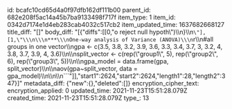 id: bcafc10cd65d4a0f97dfb162df111b00
parent_id: 682e208f5ac14a45b7ba9133498f717f
item_type: 1
item_id: 0342d7174e1d4eb283cab4032c517cb2
item_updated_time: 1637682668127
title_diff: "[]"
body_diff: "[{\"diffs\":[[0,\"o reject null hypoth\\\")\\\n}\\\n```\"],[1,\"\\\n\\\n***\\\nOne-way analysis of Variance (ANOVA)\\\n```r\\\n#all groups in one vector\\\ngpa <- c(3.5, 3.8, 3.2, 3.9, 3.6, 3.3, 3.4, 3.7, 3, 3.2, 4, 3.8, 3.7, 3.9, 4, 3.6)\\\n\\\nsplit_vector <- c(rep(\\\"group1\\\", 5), rep(\\\"group2\\\", 6), rep(\\\"group3\\\", 5))\\\n\\\ngpa_model = data.frame(gpa, split_vector)\\\n\\\naov(gpa~split_vector, data = gpa_model)\\\n\\\n\\\n```\"]],\"start1\":2624,\"start2\":2624,\"length1\":28,\"length2\":347}]"
metadata_diff: {"new":{},"deleted":[]}
encryption_cipher_text: 
encryption_applied: 0
updated_time: 2021-11-23T15:51:28.079Z
created_time: 2021-11-23T15:51:28.079Z
type_: 13